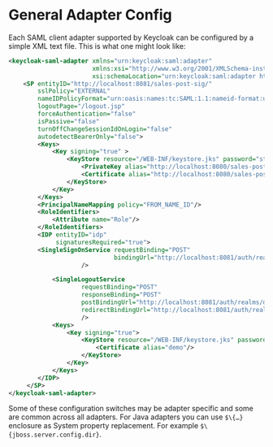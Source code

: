 # General Adapter Config

Each SAML client adapter supported by Keycloak can be configured by a simple XML text file. This is what one might look like:

```xml
<keycloak-saml-adapter xmlns="urn:keycloak:saml:adapter"
                       xmlns:xsi="http://www.w3.org/2001/XMLSchema-instance"
                       xsi:schemaLocation="urn:keycloak:saml:adapter http://www.keycloak.org/schema/keycloak_saml_adapter_1_7.xsd">
    <SP entityID="http://localhost:8081/sales-post-sig/"
        sslPolicy="EXTERNAL"
        nameIDPolicyFormat="urn:oasis:names:tc:SAML:1.1:nameid-format:unspecified"
        logoutPage="/logout.jsp"
        forceAuthentication="false"
        isPassive="false"
        turnOffChangeSessionIdOnLogin="false"
        autodetectBearerOnly="false">
        <Keys>
            <Key signing="true" >
                <KeyStore resource="/WEB-INF/keystore.jks" password="store123">
                    <PrivateKey alias="http://localhost:8080/sales-post-sig/" password="test123"/>
                    <Certificate alias="http://localhost:8080/sales-post-sig/"/>
                </KeyStore>
            </Key>
        </Keys>
        <PrincipalNameMapping policy="FROM_NAME_ID"/>
        <RoleIdentifiers>
            <Attribute name="Role"/>
        </RoleIdentifiers>
        <IDP entityID="idp"
             signaturesRequired="true">
        <SingleSignOnService requestBinding="POST"
                             bindingUrl="http://localhost:8081/auth/realms/demo/protocol/saml"
                    />

            <SingleLogoutService
                    requestBinding="POST"
                    responseBinding="POST"
                    postBindingUrl="http://localhost:8081/auth/realms/demo/protocol/saml"
                    redirectBindingUrl="http://localhost:8081/auth/realms/demo/protocol/saml"
                    />
            <Keys>
                <Key signing="true">
                    <KeyStore resource="/WEB-INF/keystore.jks" password="store123">
                        <Certificate alias="demo"/>
                    </KeyStore>
                </Key>
            </Keys>
        </IDP>
     </SP>
</keycloak-saml-adapter>
```

Some of these configuration switches may be adapter specific and some are common across all adapters. For Java adapters you can use `$\{…​}` enclosure as System property replacement. For example `$\{jboss.server.config.dir}`.
